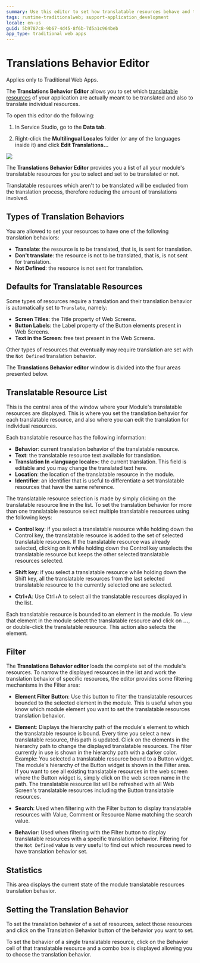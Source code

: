 ```yaml
---
summary: Use this editor to set how translatable resources behave and to set translated texts.
tags: runtime-traditionalweb; support-application_development
locale: en-us
guid: 5b9787c8-9b67-4d45-8f6b-7d5a1c964beb
app_type: traditional web apps
---
```


# Translations Behavior Editor

<div class="info" markdown="1">

Applies only to Traditional Web Apps.

</div>

The **Translations Behavior Editor** allows you to set which [translatable resources](multilingual-web.md) of your application are actually meant to be translated and also to translate individual resources.

To open this editor do the following:

1. In Service Studio, go to the **Data tab**.

1. Right-click the **Multilingual Locales** folder (or any of the languages inside it) and click **Edit Translations...**

![](images/translations-editor-1.jpg)

The **Translations Behavior Editor** provides you a list of all your module's translatable resources for you to select and set to be translated or not.

Translatable resources which aren't to be translated will be excluded from the translation process, therefore reducing the amount of translations involved.

## Types of Translation Behaviors

You are allowed to set your resources to have one of the following translation behaviors:  

* **Translate**: the resource is to be translated, that is, is sent for translation.
* **Don't translate**: the resource is not to be translated, that is, is not sent for translation.
* **Not Defined**: the resource is not sent for translation.

## Defaults for Translatable Resources

Some types of resources require a translation and their translation behavior is automatically set to `Translate`, namely:  

* **Screen Titles**: the Title property of Web Screens.
* **Button Labels**: the Label property of the Button elements present in Web Screens.
* **Text in the Screen**: free text present in the Web Screens.

Other types of resources that eventually may require translation are set with the `Not Defined` translation behavior.

The **Translations Behavior editor** window is divided into the four areas presented below.

## Translatable Resource List

This is the central area of the window where your Module's translatable resources are displayed. This is where you set the translation behavior for each translatable resource, and also where you can edit the translation for individual resources.

Each translatable resource has the following information:  

* **Behavior**: current translation behavior of the translatable resource.
* **Text**: the translatable resource text available for translation.
* **Translation In &lt;language locale&gt;**: the current translation. This field is editable and you may change the translated text here.
* **Location**: the location of the translatable resource in the module.
* **Identifier**: an identifier that is useful to differentiate a set translatable resources that have the same reference.

The translatable resource selection is made by simply clicking on the translatable resource line in the list. To set the translation behavior for more than one translatable resource select multiple translatable resources using the following keys:  

* **Control key**: if you select a translatable resource while holding down the Control key, the translatable resource is added to the set of selected translatable resources. If the translatable resource was already selected, clicking on it while holding down the Control key unselects the translatable resource but keeps the other selected translatable resources selected.

* **Shift key**: if you select a translatable resource while holding down the Shift key, all the translatable resources from the last selected translatable resource to the currently selected one are selected.

* **Ctrl+A**: Use Ctrl+A to select all the translatable resources displayed in the list.

Each translatable resource is bounded to an element in the module. To view that element in the module select the translatable resource and click on **...**, or double-click the translatable resource. This action also selects the element.

## Filter

The **Translations Behavior editor** loads the complete set of the module's resources. To narrow the displayed resources in the list and work the translation behavior of specific resources, the editor provides some filtering mechanisms in the Filter area:  

* **Element Filter Button**: Use this button to filter the translatable resources bounded to the selected element in the module. This is useful when you know which module element you want to set the translatable resources translation behavior.

* **Element**: Displays the hierarchy path of the module's element to which the translatable resource is bound. Every time you select a new translatable resource, this path is updated. Click on the elements in the hierarchy path to change the displayed translatable resources. The filter currently in use is shown in the hierarchy path with a darker color. Example: You selected a translatable resource bound to a Button widget. The module's hierarchy of the Button widget is shown in the Filter area. If you want to see all existing translatable resources in the web screen where the Button widget is, simply click on the web screen name in the path. The translatable resource list will be refreshed with all Web Screen's translatable resources including the Button translatable resources.

* **Search**: Used when filtering with the Filter button to display translatable resources with Value, Comment or Resource Name matching the search value.

* **Behavior**: Used when filtering with the Filter button to display translatable resources with a specific translation behavior. Filtering for the `Not Defined` value is very useful to find out which resources need to have translation behavior set.

## Statistics

This area displays the current state of the module translatable resources translation behavior.

## Setting the Translation Behavior

To set the translation behavior of a set of resources, select those resources and click on the Translation Behavior button of the behavior you want to set.

To set the behavior of a single translatable resource, click on the Behavior cell of that translatable resource and a combo box is displayed allowing you to choose the translation behavior.
